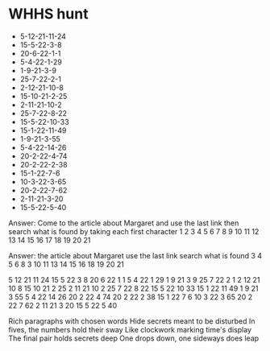 # WHHS hunt

- 5-12-21-11-24
- 15-5-22-3-8
- 20-6-22-1-1
- 5-4-22-1-29
- 1-9-21-3-9
- 25-7-22-2-1
- 2-12-21-10-8
- 15-10-21-2-25
- 2-11-21-10-2
- 25-7-22-8-22
- 15-5-22-10-33
- 15-1-22-11-49
- 1-9-21-3-55
- 5-4-22-14-26
- 20-2-22-4-74
- 20-2-22-2-38
- 15-1-22-7-6
- 10-3-22-3-65
- 20-2-22-7-62
- 2-11-21-3-20
- 15-5-22-5-40

Answer: Come to the article about Margaret and use the last link then search what is found by taking each first character
        1    2  3   4       5     6        7   8   9   10   11   12   13     14   15 16    17 18     19   20    21

Answer: the article about Margaret use the last link search what is found
        3   4       5     6        8   3   10   11   13     14   15 16    18     19   20    21

5 12 21 11 24 15 5 22 3 8 20 6 22 1 1 5 4 22 1 29 1 9 21 3 9 25 7 22 2 1 2 12 21 10 8 15 10 21 2 25 2 11 21 10 2 25 7 22 8 22 15 5 22 10 33 15 1 22 11 49 1 9 21 3 55 5 4 22 14 26 20 2 22 4 74 20 2 22 2 38 15 1 22 7 6 10 3 22 3 65 20 2 22 7 62 2 11 21 3 20 15 5 22 5 40

Rich paragraphs with chosen words
Hide secrets meant to be disturbed
In fives, the numbers hold their sway
Like clockwork marking time's display
The final pair holds secrets deep
One drops down, one sideways does leap
